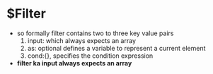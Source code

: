 # $Filter

- so formally filter contains two to three key value pairs
  1. input: which always expects an array
  2. as: optional defines a variable to represent a current element
  3. cond:{}, specifies the condition expression
- **filter ka input always expects an array**

